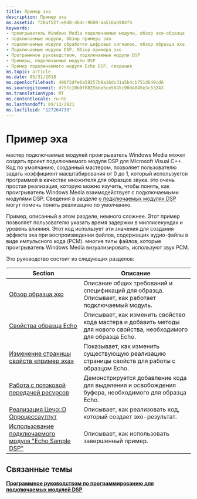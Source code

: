 ```yaml
---
title: Пример эха
description: Пример эха
ms.assetid: f28af52f-e948-464c-9600-aa516ab984f4
keywords:
- проигрыватель Windows Media подключаемые модули, обзор эхо-образца
- подключаемые модули, Обзор примера эхо
- подключаемые модули обработки цифровых сигналов, обзор образца эха
- Подключаемые модули DSP, Обзор примера эхо
- Программное руководством, подключаемые модули DSP
- Примеры, подключаемые модули DSP
- Пример подключаемого модуля Echo DSP, сведения
ms.topic: article
ms.date: 05/31/2018
ms.openlocfilehash: 498f2dfe6a59257b8a16dc31a5b4cb751d649cd6
ms.sourcegitcommit: d75fc10b9f0825bbe5ce5045c90d4045e3c53243
ms.translationtype: MT
ms.contentlocale: ru-RU
ms.lasthandoff: 09/13/2021
ms.locfileid: "127264739"
---
```

# <a name="the-echo-sample"></a>Пример эха

мастер подключаемых модулей проигрыватель Windows Media может создать проект подключаемого модуля DSP для Microsoft Visual C++. Код по умолчанию, созданный мастером, позволяет пользователю задать коэффициент масштабирования от 0 до 1, который используется программой в качестве множителя для образцов звука. это очень простая реализация, которую можно изучить, чтобы понять, как проигрыватель Windows Media взаимодействует с подключаемыми модулями DSP. Сведения в разделе [о подключаемых модулях DSP](about-dsp-plug-ins.md) могут помочь понять реализацию по умолчанию.

Пример, описанный в этом разделе, немного сложнее. Этот пример позволяет пользователю указать время задержки в миллисекундах и уровень влияния. Этот код использует эти значения для создания эффекта эха при воспроизведении файлов, содержащих аудио-файлы в виде импульсного кода (PCM). многие типы файлов, которые проигрыватель Windows Media визуализировать, используют звук PCM.

Это руководство состоит из следующих разделов:



| Section                                                                                | Описание                                                                                                         |
|----------------------------------------------------------------------------------------|---------------------------------------------------------------------------------------------------------------------|
| [Обзор образца эхо](echo-sample-overview.md)                                       | Описание общих требований и спецификаций для образца. Описывает, как работает подключаемый модуль.              |
| [Свойства образца Echo](echo-sample-properties.md)                                   | Описывает, как изменить свойство кода мастера и добавить методы для нового свойства, необходимого для образца Echo. |
| [Изменение страницы свойств «пример эха»](modifying-the-echo-sample-property-page.md) | Показывает, как изменить существующую реализацию страницы свойств для работы с образцом Echo.                         |
| [Работа с потоковой передачей ресурсов](working-with-streaming-resources.md)               | Демонстрируется добавление кода для выделения и освобождения буфера, необходимого для образца Echo.                                |
| [Реализация Цечо::D Опроцессаутпут](implementing-cecho--doprocessoutput.md)         | Описывает, как реализовать код, который создает эхо-результат.                                                   |
| [Использование подключаемого модуля "Echo Sample DSP"](using-the-echo-sample-dsp-plug-in.md)             | Описывает, как использовать завершенный пример.                                                                          |



 

## <a name="related-topics"></a>Связанные темы

<dl> <dt>

[**Программное руководством по программированию для подключаемых модулей DSP**](dsp-plug-ins-programming-guide.md)
</dt> </dl>

 

 




